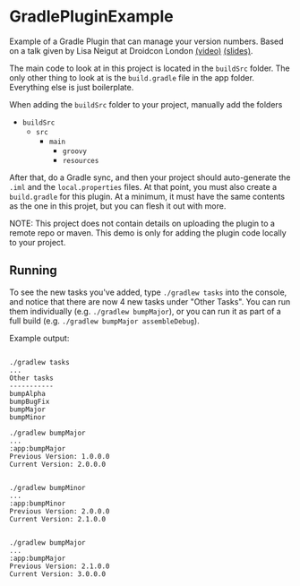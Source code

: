 # GradlePluginExample

Example of a Gradle Plugin that can manage your version numbers. Based on a talk given by Lisa Neigut at Droidcon London 
[(video)](https://skillsmatter.com/skillscasts/5625-gradlin-plugging-it-in-for-build-success)
[(slides)](https://speakerdeck.com/niftynei/gradlin-plugging-it-in-for-build-success).

The main code to look at in this project is located in the `buildSrc` folder. The only other thing to look at is the `build.gradle` file in the app folder. Everything else is just boilerplate.

When adding the `buildSrc` folder to your project, manually add the folders 
- `buildSrc`
  - `src`
    - `main`
      - `groovy`
      - `resources`
      
After that, do a Gradle sync, and then your project should auto-generate the `.iml` and the `local.properties` files. At that point, you must also create a `build.gradle` for this plugin. At a minimum, it must have the same contents as the one in this projet, but you can flesh it out with more.

NOTE: This project does not contain details on uploading the plugin to a remote repo or maven. This demo is only for adding the plugin code locally to your project.

## Running

To see the new tasks you've added, type `./gradlew tasks` into the console, and notice that there are now 4 new tasks under "Other Tasks". You can run them individually (e.g. `./gradlew bumpMajor`), or you can run it as part of a full build (e.g. `./gradlew bumpMajor assembleDebug`).

Example output:

```

./gradlew tasks
...
Other tasks
-----------
bumpAlpha
bumpBugFix
bumpMajor
bumpMinor

./gradlew bumpMajor
...
:app:bumpMajor
Previous Version: 1.0.0.0
Current Version: 2.0.0.0


./gradlew bumpMinor
...
:app:bumpMinor
Previous Version: 2.0.0.0
Current Version: 2.1.0.0


./gradlew bumpMajor
...
:app:bumpMajor
Previous Version: 2.1.0.0
Current Version: 3.0.0.0
```

